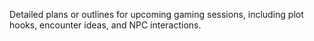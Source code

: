 Detailed plans or outlines for upcoming gaming sessions, including plot hooks, encounter ideas, and NPC interactions.